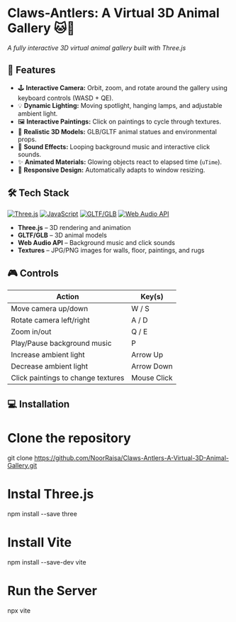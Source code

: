 # Claws-Antlers: A Virtual 3D Animal Gallery 🐱🦌

*A fully interactive 3D virtual animal gallery built with Three.js*

## 🚀 Features

- 🕹 **Interactive Camera:** Orbit, zoom, and rotate around the gallery using keyboard controls (WASD + QE).  
- 💡 **Dynamic Lighting:** Moving spotlight, hanging lamps, and adjustable ambient light.  
- 🖼 **Interactive Paintings:** Click on paintings to cycle through textures.  
- 🐾 **Realistic 3D Models:** GLB/GLTF animal statues and environmental props.  
- 🎵 **Sound Effects:** Looping background music and interactive click sounds.  
- ✨ **Animated Materials:** Glowing objects react to elapsed time (`uTime`).  
- 📱 **Responsive Design:** Automatically adapts to window resizing.  

## 🛠 Tech Stack
[![Three.js](https://img.shields.io/badge/Three.js-3D-blue)](https://threejs.org/) 
[![JavaScript](https://img.shields.io/badge/JavaScript-ES6-yellow)](https://developer.mozilla.org/en-US/docs/Web/JavaScript) 
[![GLTF/GLB](https://img.shields.io/badge/3D%20Models-GLTF/GLB-green)](https://www.khronos.org/gltf/) 
[![Web Audio API](https://img.shields.io/badge/Web%20Audio-Sound-orange)](https://developer.mozilla.org/en-US/docs/Web/API/Web_Audio_API)
- **Three.js** – 3D rendering and animation  
- **GLTF/GLB** – 3D animal models  
- **Web Audio API** – Background music and click sounds  
- **Textures** – JPG/PNG images for walls, floor, paintings, and rugs

## 🎮 Controls

| Action                    | Key(s)       |
|----------------------------|-------------|
| Move camera up/down        | W / S       |
| Rotate camera left/right   | A / D       |
| Zoom in/out                | Q / E       |
| Play/Pause background music| P           |
| Increase ambient light     | Arrow Up    |
| Decrease ambient light     | Arrow Down  |
| Click paintings to change textures | Mouse Click |


## 💻 Installation

# Clone the repository
git clone https://github.com/NoorRaisa/Claws-Antlers-A-Virtual-3D-Animal-Gallery.git

# Instal  Three.js
npm install --save three

# Install Vite
npm install --save-dev vite

# Run the Server
npx vite


